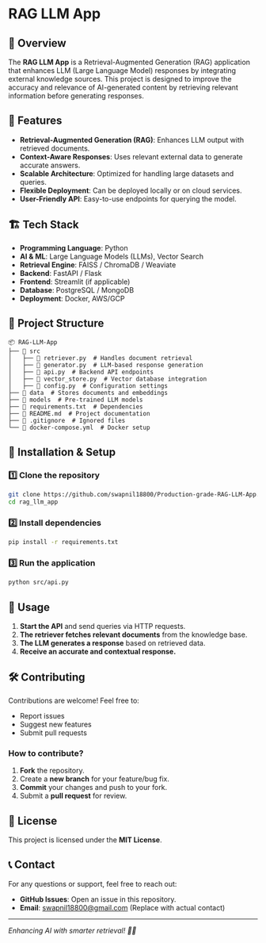 # RAG LLM App

## 📌 Overview
The **RAG LLM App** is a Retrieval-Augmented Generation (RAG) application that enhances LLM (Large Language Model) responses by integrating external knowledge sources. This project is designed to improve the accuracy and relevance of AI-generated content by retrieving relevant information before generating responses.

## 🚀 Features
- **Retrieval-Augmented Generation (RAG)**: Enhances LLM output with retrieved documents.
- **Context-Aware Responses**: Uses relevant external data to generate accurate answers.
- **Scalable Architecture**: Optimized for handling large datasets and queries.
- **Flexible Deployment**: Can be deployed locally or on cloud services.
- **User-Friendly API**: Easy-to-use endpoints for querying the model.

## 🏗️ Tech Stack
- **Programming Language**: Python
- **AI & ML**: Large Language Models (LLMs), Vector Search
- **Retrieval Engine**: FAISS / ChromaDB / Weaviate
- **Backend**: FastAPI / Flask
- **Frontend**: Streamlit (if applicable)
- **Database**: PostgreSQL / MongoDB
- **Deployment**: Docker, AWS/GCP

## 📂 Project Structure
```
📦 RAG-LLM-App
├── 📁 src
│   ├── 📄 retriever.py  # Handles document retrieval
│   ├── 📄 generator.py  # LLM-based response generation
│   ├── 📄 api.py  # Backend API endpoints
│   ├── 📄 vector_store.py  # Vector database integration
│   ├── 📄 config.py  # Configuration settings
├── 📁 data  # Stores documents and embeddings
├── 📁 models  # Pre-trained LLM models
├── 📄 requirements.txt  # Dependencies
├── 📄 README.md  # Project documentation
├── 📄 .gitignore  # Ignored files
└── 📄 docker-compose.yml  # Docker setup
```

## 🔧 Installation & Setup
### 1️⃣ Clone the repository
```bash
git clone https://github.com/swapnil18800/Production-grade-RAG-LLM-App.git
cd rag_llm_app
```

### 2️⃣ Install dependencies
```bash
pip install -r requirements.txt
```

### 3️⃣ Run the application
```bash
python src/api.py
```

## 📌 Usage
1. **Start the API** and send queries via HTTP requests.
2. **The retriever fetches relevant documents** from the knowledge base.
3. **The LLM generates a response** based on retrieved data.
4. **Receive an accurate and contextual response.**

## 🛠️ Contributing
Contributions are welcome! Feel free to:
- Report issues
- Suggest new features
- Submit pull requests

### How to contribute?
1. **Fork** the repository.
2. Create a **new branch** for your feature/bug fix.
3. **Commit** your changes and push to your fork.
4. Submit a **pull request** for review.

## 📜 License
This project is licensed under the **MIT License**.

## 📞 Contact
For any questions or support, feel free to reach out:
- **GitHub Issues**: Open an issue in this repository.
- **Email**: swapnil18800@gmail.com (Replace with actual contact)

---
_Enhancing AI with smarter retrieval! 🚀🤖_

